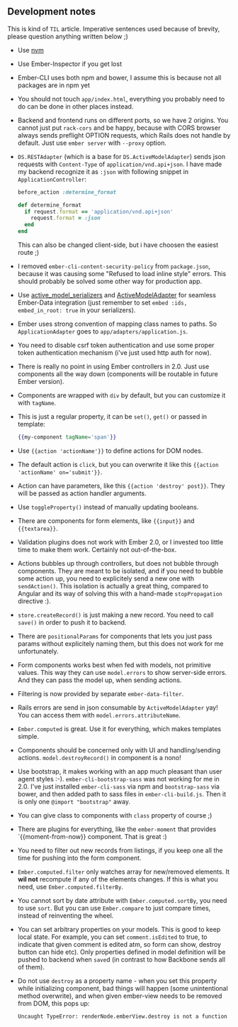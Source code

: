 ## Development notes

This is kind of `TIL` article. Imperative sentences used because of brevity, please question anything written below ;)

* Use [nvm]
* Use Ember-Inspector if you get lost
* Ember-CLI uses both npm and bower, I assume this is because not all packages are in npm yet
* You should not touch `app/index.html`, everything you probably need to do can be done in other places instead.
* Backend and frontend runs on different ports, so we have 2 origins. You cannot just put `rack-cors` and be happy, because with CORS browser always sends preflight OPTION requests, which Rails does not handle by default. Just use `ember server` with `--proxy` option.
* `DS.RESTAdapter` (which is a base for `DS.ActiveModelAdapter`) sends json requests with `Content-Type` of `application/vnd.api+json`. I have made my backend recognize it as `:json` with following snippet in `ApplicationController`:

  ```ruby
  before_action :determine_format

  def determine_format
    if request.format == 'application/vnd.api+json'
      request.format = :json
    end
  end
  ```

  This can also be changed client-side, but i have choosen the easiest route ;)

* I removed `ember-cli-content-security-policy` from `package.json`, because it was causing some "Refused to load inline style" errors. This should probably be solved some other way for production app.

* Use [active_model_serializers] and [ActiveModelAdapter] for seamless Ember-Data integration (just remember to set `embed :ids, embed_in_root: true` in your serializers).

* Ember uses strong convention of mapping class names to paths. So `ApplicationAdapter` goes to `app/adapters/application.js`.

* You need to disable csrf token authentication and use some proper token authentication mechanism (i've just used http auth for now).

* There is really no point in using Ember controllers in 2.0. Just use components all the way down (components will be routable in future Ember version).

* Components are wrapped with `div` by default, but you can customize it with `tagName`.

* This is just a regular property, it can be `set()`, `get()` or passed in template:

  ```handlebars
  {{my-component tagName='span'}}
  ```

* Use `{{action 'actionName'}}` to define actions for DOM nodes.

* The default action is `click`, but you can overwrite it like this `{{action 'actionName' on='submit'}}`.

* Action can have parameters, like this `{{action 'destroy' post}}`. They will be passed as action handler arguments.

* Use `toggleProperty()` instead of manually updating booleans.

* There are components for form elements, like `{{input}}` and `{{textarea}}`.

* Validation plugins does not work with Ember 2.0, or I invested too little time to make them work. Certainly not out-of-the-box.

* Actions bubbles up through controllers, but does not bubble through components. They are meant to be isolated, and if you need to bubble some action up, you need to explicitely send a new one with `sendAction()`. This isolation is actually a great thing, compared to Angular and its way of solving this with a hand-made `stopPropagation` directive :).

* `store.createRecord()` is just making a new record. You need to call `save()` in order to push it to backend.

* There are `positionalParams` for components that lets you just pass params without explicitely naming them, but this does not work for me unfortunately.

* Form components works best when fed with models, not primitive values. This way they can use `model.errors` to show server-side errors. And they can pass the model up, when sending actions.

* Filtering is now provided by separate `ember-data-filter`.

* Rails errors are send in json consumable by `ActiveModelAdapter` yay! You can access them with `model.errors.attributeName`.

* `Ember.computed` is great. Use it for everything, which makes templates simple.

* Components should be concerned only with UI and handling/sending actions. `model.destroyRecord()` in component is a nono!

* Use bootstrap, it makes working with an app much pleasant than user agent styles :-). `ember-cli-bootstrap-sass` was not working for me in 2.0. I've just installed `ember-cli-sass` via npm and `bootstrap-sass` via bower, and then added path to sass files in `ember-cli-build.js`. Then it is only one `@import "bootstrap"` away.

* You can give class to components with `class` property of course ;)

* There are plugins for everything, like the `ember-moment` that provides `{{moment-from-now}} component. That is great :)

* You need to filter out new records from listings, if you keep one all the time for pushing into the form component.

* `Ember.computed.filter` only watches array for new/removed elements. It **wil not** recompute if any of the elements changes. If this is what you need, use `Ember.computed.filterBy`.

* You cannot sort by date attribute with `Ember.computed.sortBy`, you need to use `sort`. But you can use `Ember.compare` to just compare times, instead of reinventing the wheel.

* You can set arbitrary properties on your models. This is good to keep local state. For example, you can set `comment.isEdited` to true, to indicate that given comment is edited atm, so form can show, destroy button can hide etc). Only properties defined in model definition will be pushed to backend when `save`d (in contrast to how Backbone sends all of them).

* Do not use `destroy` as a property name - when you set this property while initializing component,
  bad things will happen (some unintentional method overwrite), and when given ember-view needs to be
  removed from DOM, this pops up:

  ```
  Uncaught TypeError: renderNode.emberView.destroy is not a function
  ```

[nvm]: https://github.com/creationix/nvm
[active_model_serializers]: https://github.com/rails-api/active_model_serializers
[ActiveModelAdapter]: https://github.com/ember-data/active-model-adapter
